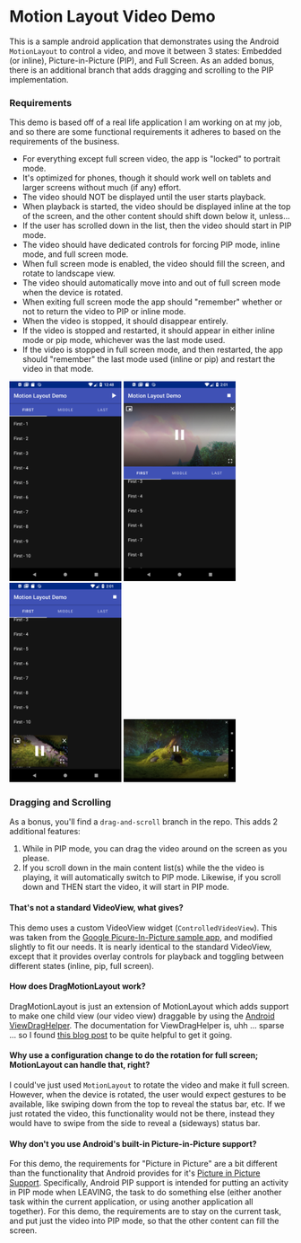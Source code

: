 # Motion Layout Video Demo
This is a sample android application that demonstrates using the Android `MotionLayout`
to control a video, and move it between 3 states: Embedded (or inline), Picture-in-Picture (PIP),
and Full Screen. As an added bonus, there is an additional branch that adds dragging and scrolling
to the PIP implementation. 


### Requirements
This demo is based off of a real life application I am working on at my job, and so there are
some functional requirements it adheres to based on the requirements of the business.

- For everything except full screen video, the app is "locked" to portrait mode.
- It's optimized for phones, though it should work well on tablets and larger screens without
much (if any) effort.
- The video should NOT be displayed until the user starts playback. 
- When playback is started, the video should be displayed inline at the top of the 
screen, and the other content should shift down below it, unless...
- If the user has scrolled down in the list, then the video should start in PIP mode.
- The video should have dedicated controls for forcing PIP mode, inline mode, and full screen mode. 
- When full screen mode is enabled, the video should fill the screen, and rotate to landscape view.
- The video should automatically move into and out of full screen mode when the device is rotated.
- When exiting full screen mode the app should "remember" whether or not to return the video to 
PIP or inline mode. 
- When the video is stopped, it should disappear entirely. 
- If the video is stopped and restarted, it should appear in either inline mode or pip
mode, whichever was the last mode used. 
- If the video is stopped in full screen mode, and then restarted, the app should "remember"
the last mode used (inline or pip) and restart the video in that mode.

<p>
  <img  src="documentation/assets/stopped.png" width="200" />
  <img  src="documentation/assets/embedded.png" width="200" />
  <img  src="documentation/assets/pip.png" width="200"/>
  <img  src="documentation/assets/full-screen.png" width="200"/>
</p>

### Dragging and Scrolling
As a bonus, you'll find a `drag-and-scroll` branch in the repo. This adds 2 additional features:
1. While in PIP mode, you can drag the video around on the screen as you please.
2. If you scroll down in the main content list(s) while the the video is playing, it will 
automatically switch to PIP mode. Likewise, if you scroll down and THEN start the video, 
it will start in PIP mode.


#### That's not a standard VideoView, what gives?
This demo uses a custom VideoView widget (`ControlledVideoView`). This was taken from the 
[Google Picure-In-Picture sample app](https://github.com/googlesamples/android-PictureInPicture), 
and modified slightly to fit our needs. It is nearly identical to the standard VideoView, except
that it provides overlay controls for playback and toggling between different states (inline, pip, full screen).

#### How does DragMotionLayout work?
DragMotionLayout is just an extension of MotionLayout which adds support to make one child
view (our video view) draggable by using the [Android ViewDragHelper](https://developer.android.com/reference/android/support/v4/widget/ViewDragHelper). 
The documentation for ViewDragHelper is, uhh ... sparse ... so I found 
[this blog post](http://fedepaol.github.io/blog/2014/09/01/dragging-with-viewdraghelper/) to be quite helpful to get it going.

#### Why use a configuration change to do the rotation for full screen; MotionLayout can handle that, right?
I could've just used `MotionLayout` to rotate the video and make it full screen. However, 
when the device is rotated, the user would expect gestures to be available, like swiping
down from the top to reveal the status bar, etc. If we just rotated the video, this functionality
would not be there, instead they would have to swipe from the side to reveal a (sideways) status bar.

#### Why don't you use Android's built-in Picture-in-Picture support?
For this demo, the requirements for "Picture in Picture" are a bit different
than the functionality that Android provides for it's [Picture in Picture Support](https://developer.android.com/guide/topics/ui/picture-in-picture).
Specifically, Android PIP support is intended for putting an activity in PIP mode when LEAVING,
the task to do something else (either another task within the current application, or 
using another application all together). For this demo, the requirements are to stay on the current
task, and put just the video into PIP mode, so that the other content can fill the screen.

